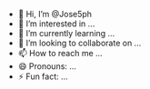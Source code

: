 - 👋 Hi, I’m @Jose5ph
- 👀 I’m interested in ...
- 🌱 I’m currently learning ...
- 💞️ I’m looking to collaborate on ...
- 📫 How to reach me ...
- 😄 Pronouns: ...
- ⚡ Fun fact: ...

<!---
Jose5ph/Jose5ph is a ✨ special ✨ repository because its `README.md` (this file) appears on your GitHub profile.
You can click the Preview link to take a look at your changes.
--->
